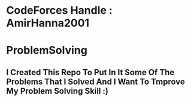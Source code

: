 # CodeForces Handle : AmirHanna2001
# ProblemSolving
## I Created This Repo To Put In It Some Of The Problems That I Solved And I Want To Tmprove My Problem Solving Skill :) 
